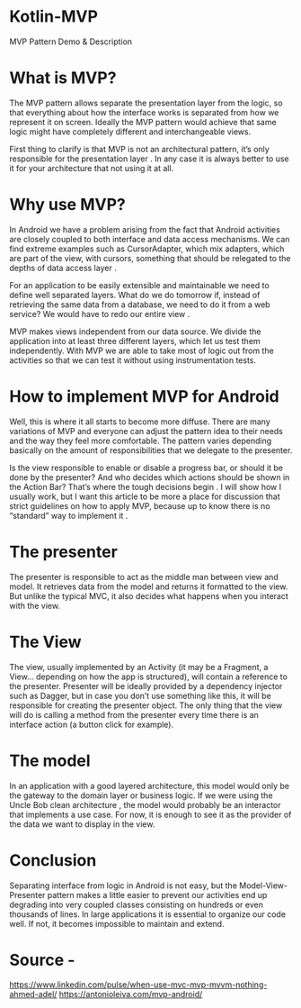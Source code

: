 # Kotlin-MVP
MVP Pattern Demo &amp; Description
# What is MVP?
The MVP pattern allows separate the presentation layer from the logic, so that everything about how the interface works is separated from how we represent it on screen. Ideally the MVP pattern would achieve that same logic might have completely different and interchangeable views.

First thing to clarify is that MVP is not an architectural pattern, it’s only responsible for the presentation layer . In any case it is always better to use it for your architecture that not using it at all.

# Why use MVP?
In Android we have a problem arising from the fact that Android activities are closely coupled to both interface and data access mechanisms. We can find extreme examples such as CursorAdapter, which mix adapters, which are part of the view, with cursors, something that should be relegated to the depths of data access layer .

For an application to be easily extensible and maintainable we need to define well separated layers. What do we do tomorrow if, instead of retrieving the same data from a database, we need to do it from a web service? We would have to redo our entire view .

MVP makes views independent from our data source. We divide the application into at least three different layers, which let us test them independently. With MVP we are able to take most of logic out from the activities so that we can test it without using instrumentation tests.

# How to implement MVP for Android
Well, this is where it all starts to become more diffuse. There are many variations of MVP and everyone can adjust the pattern idea to ​​their needs and the way they feel more comfortable. The pattern varies depending basically on the amount of responsibilities that we delegate to the presenter.

Is the view responsible to enable or disable a progress bar, or should it be done by the presenter? And who decides which actions should be shown in the Action Bar? That’s where the tough decisions begin . I will show how I usually work, but I want this article to be more a place for discussion that strict guidelines on how to apply MVP, because up to know there is no “standard” way to implement it .

# The presenter
The presenter is responsible to act as the middle man between view and model. It retrieves data from the model and returns it formatted to the view. But unlike the typical MVC, it also decides what happens when you interact with the view.

# The View
The view, usually implemented by an Activity (it may be a Fragment, a View… depending on how the app is structured), will contain a reference to the presenter. Presenter will be ideally provided by a dependency injector such as Dagger, but in case you don’t use something like this, it will be responsible for creating the presenter object. The only thing that the view will do is calling a method from the presenter every time there is an interface action (a button click for example).

# The model
In an application with a good layered architecture, this model would only be the gateway to the domain layer or business logic. If we were using the Uncle Bob clean architecture , the model would probably be an interactor that implements a use case. For now, it is enough to see it as the provider of the data we want to display in the view.

# Conclusion
Separating interface from logic in Android is not easy, but the Model-View-Presenter pattern makes a little easier to prevent our activities end up degrading into very coupled classes consisting on hundreds or even thousands of lines. In large applications it is essential to organize our code well. If not, it becomes impossible to maintain and extend.

# Source -
https://www.linkedin.com/pulse/when-use-mvc-mvp-mvvm-nothing-ahmed-adel/
https://antonioleiva.com/mvp-android/
